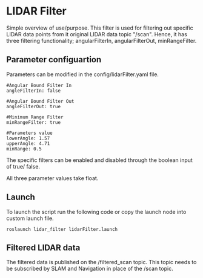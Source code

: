 # LIDAR Filter

Simple overview of use/purpose.
This filter is used for filtering out specific LIDAR data points from it original LIDAR data topic "/scan". Hence, it has three filtering functionality; angularFilterIn, angularFilterOut, minRangeFilter.

## Parameter configuartion

Parameters can be modified in the config/lidarFilter.yaml file.

```
#Angular Bound Filter In
angleFilterIn: false

#Angular Bound Filter Out
angleFilterOut: true

#Minimum Range Filter
minRangeFilter: true

#Parameters value
lowerAngle: 1.57
upperAngle: 4.71
minRange: 0.5
```

The specific filters can be enabled and disabled through the boolean input of true/ false.

All three parameter values take float. 

## Launch 

To launch the script run the following code or copy the launch node into custom launch file.

```
roslaunch lidar_filter lidarFilter.launch
```

## Filtered LIDAR data

The filtered data is published on the /filtered_scan topic. This topic needs to be subscribed by SLAM and Navigation in place of the /scan topic.